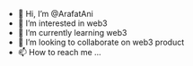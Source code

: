 - 👋 Hi, I’m @ArafatAni
- 👀 I’m interested in web3
- 🌱 I’m currently learning web3
- 💞️ I’m looking to collaborate on web3 product
- 📫 How to reach me ...

<!---
ArafatAni/ArafatAni is a ✨ special ✨ repository because its `README.md` (this file) appears on your GitHub profile.
You can click the Preview link to take a look at your changes.
--->
